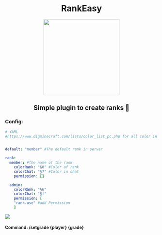 <h1 align="center">RankEasy</h1>
<p align="center">
  <img width="250" height="250" src="https://github.com/natof/rankEasy/blob/main/icon.png">
</p>  

<h2 align="center">Simple plugin to create ranks 🎈</h2>

<h3>Config:</h3>

``` yaml
# YAML
#https://www.digminecraft.com/lists/color_list_pc.php for all color in minecraft


default: "member" #The default rank in server

rank:
  member: #the name of the rank
    colorRank: "§8" #Color of rank
    colorChat: "§7" #Color in chat
    permission: [] 

  admin: 
    colorRank: "§6"
    colorChat: "§f"
    permission: [
    "rank.use" #add Permission 
    ]
```

<img  src="https://github.com/natof/rankEasy/blob/main/picture/rank.png">

<h4>Command: /setgrade {player} {grade}</h4>
